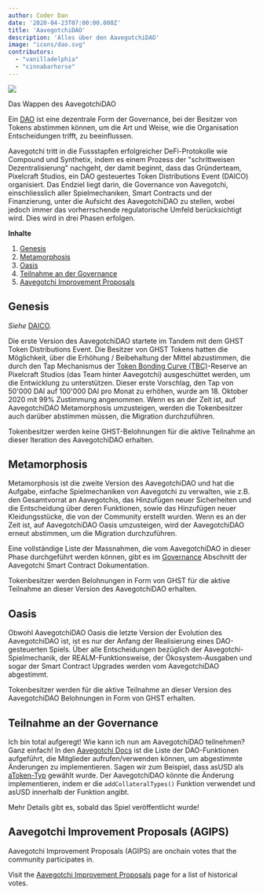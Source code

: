 ```yaml
---
author: Coder Dan
date: '2020-04-23T07:00:00.000Z'
title: 'AavegotchiDAO'
description: 'Alles über den AavegotchiDAO'
image: "icons/dao.svg"
contributors:
  - "vanilladelphia"
  - "cinnabarhorse"
---
```


<div class="headerImageContainer">
<img class="headerImage" src="/dao/dao.png">
<p class="headerImageText">Das Wappen des AavegotchiDAO</p>
</div>

Ein [DAO](glossar#dao) ist eine dezentrale Form der Governance, bei der Besitzer von Tokens abstimmen können, um die Art und Weise, wie die Organisation Entscheidungen trifft, zu beeinflussen.

Aavegotchi tritt in die Fussstapfen erfolgreicher DeFi-Protokolle wie Compound und Synthetix, indem es einem Prozess der "schrittweisen Dezentralisierung" nachgeht, der damit beginnt, dass das Gründerteam, Pixelcraft Studios, ein DAO gesteuertes Token Distributions Event (DAICO) organisiert. Das Endziel liegt darin, die Governance von Aavegotchi, einschliesslich aller Spielmechaniken, Smart Contracts und der Finanzierung, unter die Aufsicht des AavegotchiDAO zu stellen, wobei jedoch immer das vorherrschende regulatorische Umfeld berücksichtigt wird. Dies wird in drei Phasen erfolgen.

<div class="contentsBox">

**Inhalte**

<ol>
<li><a href=#genesis>Genesis</a></li>
<li><a href=#metamorphosis>Metamorphosis</a></li>
<li><a href=#oasis>Oasis</a></li>
<li><a href=#participating-in-governance>Teilnahme an der Governance</a></li>
<li><a href=#aavegotchi-improvement-proposals--agips->Aavegotchi Improvement Proposals</a></li>
</ol>

</div>

## Genesis

*Siehe* [DAICO](https://wiki.aavegotchi.com/curve/#aavegotchi-daico).

Die erste Version des AavegotchiDAO startete im Tandem mit dem GHST Token Distributions Event. Die Besitzer von GHST Tokens hatten die Möglichkeit, über die Erhöhung / Beibehaltung der Mittel abzustimmen, die durch den Tap Mechanismus der [Token Bonding Curve (TBC)](/curve)-Reserve an Pixelcraft Studios (das Team hinter Aavegotchi) ausgeschüttet werden, um die Entwicklung zu unterstützen. Dieser erste Vorschlag, den Tap von 50'000 DAI auf 100'000 DAI pro Monat zu erhöhen, wurde am 18. Oktober 2020 mit 99% Zustimmung angenommen. Wenn es an der Zeit ist, auf AavegotchiDAO Metamorphosis umzusteigen, werden die Tokenbesitzer auch darüber abstimmen müssen, die Migration durchzuführen.

Tokenbesitzer werden keine GHST-Belohnungen für die aktive Teilnahme an dieser Iteration des AavegotchiDAO erhalten.

## Metamorphosis

Metamorphosis ist die zweite Version des AavegotchiDAO und hat die Aufgabe, einfache Spielmechaniken von Aavegotchi zu verwalten, wie z.B. den Gesamtvorrat an Aavegotchis, das Hinzufügen neuer Sicherheiten und die Entscheidung über deren Funktionen, sowie das Hinzufügen neuer Kleidungsstücke, die von der Community erstellt wurden. Wenn es an der Zeit ist, auf AavegotchiDAO Oasis umzusteigen, wird der AavegotchiDAO erneut abstimmen, um die Migration durchzuführen.

Eine vollständige Liste der Massnahmen, die vom AavegotchiDAO in dieser Phase durchgeführt werden können, gibt es im [Governance](https://docs.aavegotchi.com/overview/governance) Abschnitt der Aavegotchi Smart Contract Dokumentation.

Tokenbesitzer werden Belohnungen in Form von GHST für die aktive Teilnahme an dieser Version des AavegotchiDAO erhalten.

## Oasis

Obwohl AavegotchiDAO Oasis die letzte Version der Evolution des AavegotchiDAO ist, ist es nur der Anfang der Realisierung eines DAO-gesteuerten Spiels. Über alle Entscheidungen bezüglich der Aavegotchi-Spielmechanik, der REALM-Funktionsweise, der Ökosystem-Ausgaben und sogar der Smart Contract Upgrades werden vom AavegotchiDAO abgestimmt.

Tokenbesitzer werden für die aktive Teilnahme an dieser Version des AavegotchiDAO Belohnungen in Form von GHST erhalten.

## Teilnahme an der Governance
Ich bin total aufgeregt! Wie kann ich nun am AavegotchiDAO teilnehmen? Ganz einfach! In den [Aavegotchi Docs](https://docs.aavegotchi.com/overview/governance) ist die Liste der DAO-Funktionen aufgeführt, die Mitglieder aufrufen/verwenden können, um abgestimmte Änderungen zu implementieren. Sagen wir zum Beispiel, dass asUSD als [aToken-Typ](/posts/atokens) gewählt wurde. Der AavegotchiDAO könnte die Änderung implementieren, indem er die `addCollateralTypes()` Funktion verwendet und asUSD innerhalb der Funktion angibt.

Mehr Details gibt es, sobald das Spiel veröffentlicht wurde!

## Aavegotchi Improvement Proposals (AGIPS)

Aavegotchi Improvement Proposals (AGIPS) are onchain votes that the community participates in.

Visit the [Aavegotchi Improvement Proposals](/aavegotchi-improvement-proposals) page for a list of historical votes.